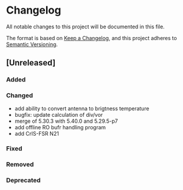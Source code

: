 # Changelog

All notable changes to this project will be documented in this file.

The format is based on [Keep a Changelog](https://keepachangelog.com/en/1.0.0/),
and this project adheres to [Semantic Versioning](https://semver.org/spec/v2.0.0.html).

## [Unreleased]

### Added

### Changed

- add ability to convert antenna to brigtness temperature
- bugfix: update calculation of div/vor
- merge of 5.30.3 with 5.40.0 and 5.29.5-p7
- add offline RO bufr handling program
- add CrIS-FSR N21

### Fixed

### Removed

### Deprecated

